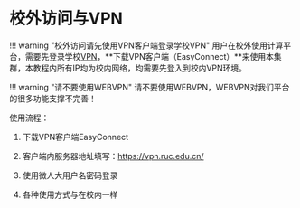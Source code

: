 # 校外访问与VPN

!!! warning "校外访问请先使用VPN客户端登录学校VPN"
    用户在校外使用计算平台，需要先登录学校[VPN](https://vpn.ruc.edu.cn/)，**下载VPN客户端（EasyConnect）**来使用本集群，本教程内所有IP均为校内网络，均需要先登入到校内VPN环境。

!!! warning "请不要使用WEBVPN"
    请不要使用WEBVPN，WEBVPN对我们平台的很多功能支撑不完善！

使用流程：

1. 下载VPN客户端EasyConnect

2. 客户端内服务器地址填写：https://vpn.ruc.edu.cn/

3. 使用微人大用户名密码登录

4. 各种使用方式与在校内一样